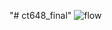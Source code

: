 
"# ct648_final" 
![flow](https://github.com/user-attachments/assets/2a8507f7-efa1-4919-8b7d-c9a7b4b0546b)

